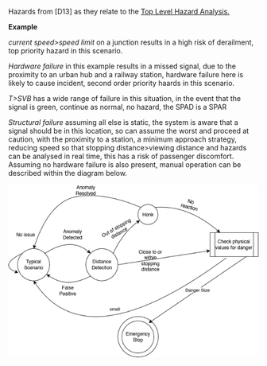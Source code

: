 Hazards from [D13] as they relate to the [Top Level Hazard Analysis.](/#/steps/4-metrics/examples/4.1-e)

**Example**

*current speed>speed limit* on a junction results in a high risk of derailment, top priority hazard in this scenario.

*Hardware failure* in this example results in a missed signal, due to the proximity to an urban hub and a railway station, hardware failure here is likely to cause incident, second order priority haards in this scenario.

*T>SVB* has a wide range of failure in this situation, in the event that the signal is green, continue as normal, no hazard, the SPAD is a SPAR

*Structural failure* assuming all else is static, the system is aware that a signal should be in this location, so can assume the worst and proceed at caution, with the proximity to a station, a minimum approach strategy, reducing speed so that stopping distance>viewing distance and hazards can be analysed in real time, this has a risk of passenger discomfort. Assuming no hardware failure is also present, manual operation can be described within the diagram below.

<img src="/Images/manualop.png"
     alt="I call this a binary flow diagram but that's not what it's called."
     style="width:800px;max-width:100%;height:auto;border-radius:8px;" />